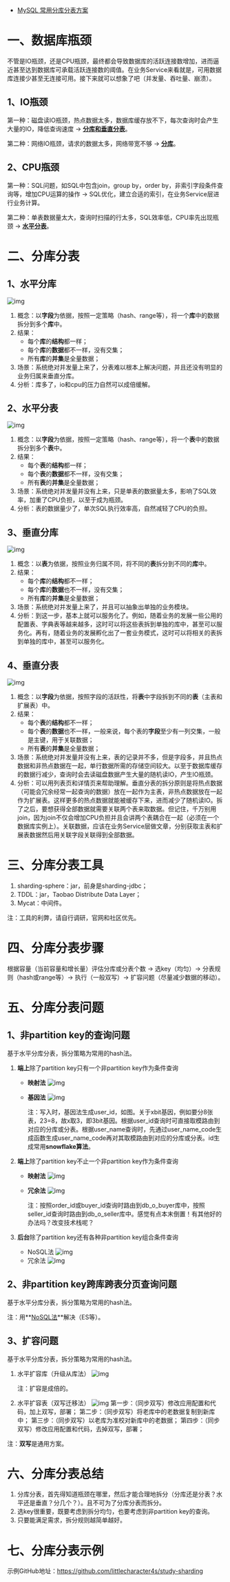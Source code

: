 - [MySQL 常用分库分表方案](https://mp.weixin.qq.com/s/kEljb0F241HdzKcOrvTT9Q)

# 一、数据库瓶颈

不管是IO瓶颈，还是CPU瓶颈，最终都会导致数据库的活跃连接数增加，进而逼近甚至达到数据库可承载活跃连接数的阈值。在业务Service来看就是，可用数据库连接少甚至无连接可用。接下来就可以想象了吧（并发量、吞吐量、崩溃）。

## 1、IO瓶颈

第一种：磁盘读IO瓶颈，热点数据太多，数据库缓存放不下，每次查询时会产生大量的IO，降低查询速度 -> **[分库和垂直分表](https://www.cnblogs.com/littlecharacter/p/9342129.html#fkfb)**。

第二种：网络IO瓶颈，请求的数据太多，网络带宽不够 -> **[分库](https://www.cnblogs.com/littlecharacter/p/9342129.html#fkfb)**。

## 2、CPU瓶颈

第一种：SQL问题，如SQL中包含join，group by，order by，非索引字段条件查询等，增加CPU运算的操作 -> SQL优化，建立合适的索引，在业务Service层进行业务计算。

第二种：单表数据量太大，查询时扫描的行太多，SQL效率低，CPU率先出现瓶颈 -> **[水平分表](https://www.cnblogs.com/littlecharacter/p/9342129.html#fkfb)**。

# 二、分库分表

## 1、水平分库

![img](https://images2018.cnblogs.com/blog/955136/201808/955136-20180806205041600-432363041.png)

1. 概念：以**字段**为依据，按照一定策略（hash、range等），将一个**库**中的数据拆分到多个**库**中。
2. 结果：
   - 每个**库**的**结构**都一样；
   - 每个**库**的**数据**都不一样，没有交集；
   - 所有**库**的**并集**是全量数据；
3. 场景：系统绝对并发量上来了，分表难以根本上解决问题，并且还没有明显的业务归属来垂直分库。
4. 分析：库多了，io和cpu的压力自然可以成倍缓解。

## 2、水平分表

![img](https://images2018.cnblogs.com/blog/955136/201808/955136-20180806210016545-644285275.png)

1. 概念：以**字段**为依据，按照一定策略（hash、range等），将一个**表**中的数据拆分到多个**表**中。
2. 结果：
   - 每个**表**的**结构**都一样；
   - 每个**表**的**数据**都不一样，没有交集；
   - 所有**表**的**并集**是全量数据；
3. 场景：系统绝对并发量并没有上来，只是单表的数据量太多，影响了SQL效率，加重了CPU负担，以至于成为瓶颈。
4. 分析：表的数据量少了，单次SQL执行效率高，自然减轻了CPU的负担。

## 3、垂直分库

![img](https://images2018.cnblogs.com/blog/955136/201808/955136-20180806211319921-1425169745.png)

1. 概念：以**表**为依据，按照业务归属不同，将不同的**表**拆分到不同的**库**中。
2. 结果：
   - 每个**库**的**结构**都不一样；
   - 每个**库**的**数据**也不一样，没有交集；
   - 所有**库**的**并集**是全量数据；
3. 场景：系统绝对并发量上来了，并且可以抽象出单独的业务模块。
4. 分析：到这一步，基本上就可以服务化了。例如，随着业务的发展一些公用的配置表、字典表等越来越多，这时可以将这些表拆到单独的库中，甚至可以服务化。再有，随着业务的发展孵化出了一套业务模式，这时可以将相关的表拆到单独的库中，甚至可以服务化。

## 4、垂直分表

![img](https://images2018.cnblogs.com/blog/955136/201808/955136-20180806212658885-2067482042.png)

1. 概念：以**字段**为依据，按照字段的活跃性，将**表**中字段拆到不同的**表**（主表和扩展表）中。
2. 结果：
   - 每个**表**的**结构**都不一样；
   - 每个**表**的**数据**也不一样，一般来说，每个表的**字段**至少有一列交集，一般是主键，用于关联数据；
   - 所有**表**的**并集**是全量数据；
3. 场景：系统绝对并发量并没有上来，表的记录并不多，但是字段多，并且热点数据和非热点数据在一起，单行数据所需的存储空间较大。以至于数据库缓存的数据行减少，查询时会去读磁盘数据产生大量的随机读IO，产生IO瓶颈。
4. 分析：可以用列表页和详情页来帮助理解。垂直分表的拆分原则是将热点数据（可能会冗余经常一起查询的数据）放在一起作为主表，非热点数据放在一起作为扩展表。这样更多的热点数据就能被缓存下来，进而减少了随机读IO。拆了之后，要想获得全部数据就需要关联两个表来取数据。但记住，千万别用join，因为join不仅会增加CPU负担并且会讲两个表耦合在一起（必须在一个数据库实例上）。关联数据，应该在业务Service层做文章，分别获取主表和扩展表数据然后用关联字段关联得到全部数据。

# 三、分库分表工具

1. sharding-sphere：jar，前身是sharding-jdbc；
2. TDDL：jar，Taobao Distribute Data Layer；
3. Mycat：中间件。

注：工具的利弊，请自行调研，官网和社区优先。

# 四、分库分表步骤

根据容量（当前容量和增长量）评估分库或分表个数 -> 选key（均匀）-> 分表规则（hash或range等）-> 执行（一般双写）-> 扩容问题（尽量减少数据的移动）。

# 五、分库分表问题

## 1、非partition key的查询问题

基于水平分库分表，拆分策略为常用的hash法。

1. **端上**除了partition key只有一个非partition key作为条件查询

   - **映射法**
     ![img](https://images2018.cnblogs.com/blog/955136/201808/955136-20180807105926589-1001810279.png)

   - **基因法**
     ![img](https://images2018.cnblogs.com/blog/955136/201808/955136-20180807131414339-111952151.png)

     注：写入时，基因法生成user_id，如图。关于xbit基因，例如要分8张表，23=8，故x取3，即3bit基因。根据user_id查询时可直接取模路由到对应的分库或分表。根据user_name查询时，先通过user_name_code生成函数生成user_name_code再对其取模路由到对应的分库或分表。id生成常用**snowflake算法**。

2. **端上**除了partition key不止一个非partition key作为条件查询

   - **映射法**
     ![img](https://images2018.cnblogs.com/blog/955136/201808/955136-20180807110030707-42616490.png)

   - **冗余法**
     ![img](https://images2018.cnblogs.com/blog/955136/201808/955136-20180807171456867-464776606.png)

     注：按照order_id或buyer_id查询时路由到db_o_buyer库中，按照seller_id查询时路由到db_o_seller库中。感觉有点本末倒置！有其他好的办法吗？改变技术栈呢？

3. **后台**除了partition key还有各种非partition key组合条件查询

   - NoSQL法
     ![img](https://images2018.cnblogs.com/blog/955136/201808/955136-20180807164252157-849366697.png)
   - 冗余法
     ![img](https://images2018.cnblogs.com/blog/955136/201808/955136-20180807164356760-1225281969.png)



## 2、非partition key跨库跨表分页查询问题

基于水平分库分表，拆分策略为常用的hash法。

注：用**[NoSQL法](https://www.cnblogs.com/littlecharacter/p/9342129.html#nosql)**解决（ES等）。



## 3、扩容问题

基于水平分库分表，拆分策略为常用的hash法。

1. 水平扩容库（升级从库法）
   ![img](https://images2018.cnblogs.com/blog/955136/201808/955136-20180807222601104-674464032.png)

   注：扩容是成倍的。

2. 水平扩容表（双写迁移法）
   ![img](https://images2018.cnblogs.com/blog/955136/201808/955136-20180807230203075-707265239.png)
   第一步：（同步双写）修改应用配置和代码，加上双写，部署；
   第二步：（同步双写）将老库中的老数据复制到新库中；
   第三步：（同步双写）以老库为准校对新库中的老数据；
   第四步：（同步双写）修改应用配置和代码，去掉双写，部署；

注：**双写**是通用方案。

# 六、分库分表总结

1. 分库分表，首先得知道瓶颈在哪里，然后才能合理地拆分（分库还是分表？水平还是垂直？分几个？）。且不可为了分库分表而拆分。
2. 选key很重要，既要考虑到拆分均匀，也要考虑到非partition key的查询。
3. 只要能满足需求，拆分规则越简单越好。

# 七、分库分表示例

示例GitHub地址：https://github.com/littlecharacter4s/study-sharding
